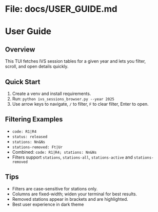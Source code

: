 # File: docs/USER_GUIDE.md
# User Guide

## Overview
This TUI fetches IVS session tables for a given year and lets you filter, scroll, and open details quickly.

## Quick Start
1. Create a venv and install requirements.
2. Run: `python ivs_sessions_browser.py --year 2025`
3. Use arrow keys to navigate, `/` to filter, `F` to clear filter, Enter to open.

## Filtering Examples
- `code: R1|R4`
- `status: released`
- `stations: Nn&Ns`
- `stations-removed: Ft|Ur`
- Combined: `code: R1|R4; stations: Nn&Ns`
- Filters support `stations`, `stations-all`, `stations-active` and `stations-removed`

## Tips
- Filters are case-sensitive for stations only.
- Columns are fixed-width; widen your terminal for best results.
- Removed stations appear in brackets and are highlighted.
- Best user experience in dark theme
